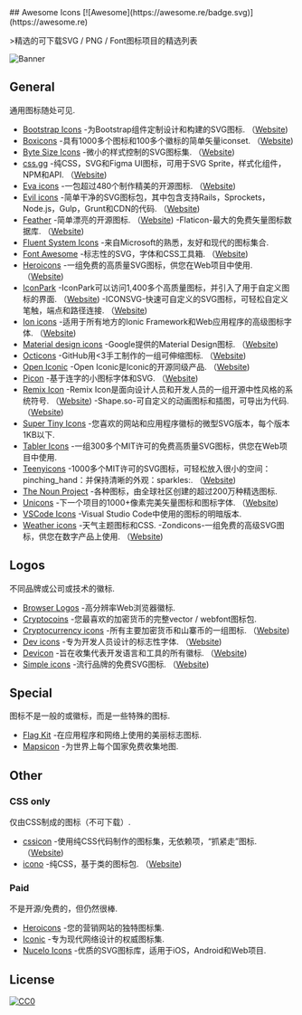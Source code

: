 <div class="github-widget" data-repo="notlmn/awesome-icons"></div>
<script async src="https://pagead2.googlesyndication.com/pagead/js/adsbygoogle.js"></script><ins class="adsbygoogle" style="display:block" data-ad-client="ca-pub-6890694312814945" data-ad-slot="5473692530" data-ad-format="auto"  data-full-width-responsive="true"></ins><script>(adsbygoogle = window.adsbygoogle || []).push({});</script>
## Awesome Icons [![Awesome](https://awesome.re/badge.svg)](https://awesome.re)

&gt;精选的可下载SVG / PNG / Font图标项目的精选列表

![Banner](https://raw.githubusercontent.com/notlmn/awesome-icons/master/./media/banner.png)




## General

通用图标随处可见.

- [Bootstrap Icons](https://github.com/twbs/icons#readme)  -为Bootstrap组件定制设计和构建的SVG图标.  （[Website](https://icons.getbootstrap.com/))
- [Boxicons](https://github.com/atisawd/boxicons#readme)  -具有1000多个图标和100多个徽标的简单矢量iconset.  （[Website](https://boxicons.com/))
- [Byte Size Icons](https://github.com/danklammer/bytesize-icons#readme)  -微小的样式控制的SVG图标集.  （[Website](https://danklammer.com/bytesize-icons))
- [css.gg](https://github.com/astrit/css.gg#readme)  -纯CSS，SVG和Figma UI图标，可用于SVG Sprite，样式化组件，NPM和API.  （[Website](https://css.gg))
- [Eva icons](https://github.com/akveo/eva-icons#readme)  -一包超过480个制作精美的开源图标.  （[Website](https://akveo.github.io/eva-icons))
- [Evil icons](https://github.com/evil-icons/evil-icons#readme)  -简单干净的SVG图标包，其中包含支持Rails，Sprockets，Node.js，Gulp，Grunt和CDN的代码.  （[Website](http://evil-icons.io))
- [Feather](https://github.com/feathericons/feather#readme)  -简单漂亮的开源图标.  （[Website](https://feathericons.com))
 -Flaticon-最大的免费矢量图标数据库.  （[Website](https://flaticon.com))
- [Fluent System Icons](https://github.com/microsoft/fluentui-system-icons#fluent-system-icons) -来自Microsoft的熟悉，友好和现代的图标集合.
- [Font Awesome](https://github.com/FortAwesome/Font-Awesome#readme)  -标志性的SVG，字体和CSS工具箱.  （[Website](https://fontawesome.com))
- [Heroicons](https://github.com/refactoringui/heroicons#readme)  -一组免费的高质量SVG图标，供您在Web项目中使用.  （[Website](https://heroicons.dev))
- [IconPark](https://github.com/bytedance/IconPark#readme)  -IconPark可以访问1,400多个高质量图标，并引入了用于自定义图标的界面.  （[Website](https://iconpark.bytedance.com))
 -ICONSVG-快速可自定义的SVG图标，可轻松自定义笔触，端点和路径连接.  （[Website](https://iconsvg.xyz))
- [Ion icons](https://github.com/ionic-team/ionicons#readme)  -适用于所有地方的Ionic Framework和Web应用程序的高级图标字体.  （[Website](https://ionicons.com))
- [Material design icons](https://github.com/google/material-design-icons#readme)  -Google提供的Material Design图标.  （[Website](https://material.io/tools/icons))
- [Octicons](https://github.com/primer/octicons#readme)  -GitHub用&lt;3手工制作的一组可伸缩图标.  （[Website](https://octicons.github.com))
- [Open Iconic](https://github.com/iconic/open-iconic#readme)  -Open Iconic是Iconic的开源同级产品.  （[Website](https://useiconic.com/open))
- [Picon](https://github.com/yne/picon#readme)  -基于连字的小图标字体和SVG.  （[Website](https://yne.fr/picon))
- [Remix Icon](https://github.com/Remix-Design/RemixIcon#readme)  -Remix Icon是面向设计人员和开发人员的一组开源中性风格的系统符号.  （[Website](https://remixicon.com))
 -Shape.so-可自定义的动画图标和插图，可导出为代码.  （[Website](https://shape.so))
- [Super Tiny Icons](https://github.com/edent/SuperTinyIcons#readme) -您喜欢的网站和应用程序徽标的微型SVG版本，每个版本1KB以下.
- [Tabler Icons](https://github.com/tabler/tabler-icons) -一组300多个MIT许可的免费高质量SVG图标，供您在Web项目中使用.
- [Teenyicons](https://github.com/teenyicons/teenyicons)  -1000多个MIT许可的SVG图标，可轻松放入很小的空间：pinching_hand：并保持清晰的外观：sparkles:.  （[Website](https://teenyicons.com))
- [The Noun Project](https://thenounproject.com/) -各种图标，由全球社区创建的超过200万种精选图标.
- [Unicons](https://github.com/iconscout/unicons)  -下一个项目的1000+像素完美矢量图标和图标字体.  （[Website](https://iconscout.com/unicons))
- [VSCode Icons](https://github.com/microsoft/vscode-icons#readme) -Visual Studio Code中使用的图标的明暗版本.
- [Weather icons](https://github.com/erikflowers/weather-icons#readme) -天气主题图标和CSS.
 -Zondicons-一组免费的高级SVG图标，供您在数字产品上使用.  （[Website](http://www.zondicons.com))


## Logos

不同品牌或公司或技术的徽标.

- [Browser Logos](https://github.com/alrra/browser-logos#readme) -高分辨率Web浏览器徽标.
- [Cryptocoins](https://github.com/AllienWorks/cryptocoins#readme) -您最喜欢的加密货币的完整vector / webfont图标包.
- [Cryptocurrency icons](https://github.com/atomiclabs/cryptocurrency-icons#readme)  -所有主要加密货币和山寨币的一组图标.  （[Website](http://cryptoicons.co))
- [Dev icons](https://github.com/vorillaz/devicons#readme)  -专为开发人员设计的标志性字体.  （[Website](http://vorillaz.github.io/devicons))
- [Devicon](https://github.com/devicons/devicon#readme)  -旨在收集代表开发语言和工具的所有徽标.  （[Website](https://devicons.github.io/devicon))
- [Simple icons](https://github.com/simple-icons/simple-icons#readme)  -流行品牌的免费SVG图标.  （[Website](https://simpleicons.org))


## Special

图标不是一般的或徽标，而是一些特殊的图标.

- [Flag Kit](https://github.com/madebybowtie/FlagKit#readme) -在应用程序和网络上使用的美丽标志图标.
- [Mapsicon](https://github.com/djaiss/mapsicon#readme) -为世界上每个国家免费收集地图.


## Other

### CSS only

仅由CSS制成的图标（不可下载）.

- [cssicon](https://github.com/wentin/cssicon#readme)  -使用纯CSS代码制作的图标集，无依赖项，“抓紧走”图标.  （[Website](https://cssicon.space))
- [icono](https://github.com/saeedalipoor/icono#readme)  -纯CSS，基于类的图标包.  （[Website](https://saeedalipoor.github.io/icono))

### Paid

不是开源/免费的，但仍然很棒.

- [Heroicons](https://www.heroicons.com) -您的营销网站的独特图标集.
- [Iconic](https://useiconic.com) -专为现代网络设计的权威图标集.
- [Nucelo Icons](https://nucleoapp.com/premium-icons) -优质的SVG图标库，适用于iOS，Android和Web项目.


## License

[![CC0](https://mirrors.creativecommons.org/presskit/buttons/88x31/svg/cc-zero.svg)](https://creativecommons.org/publicdomain/zero/1.0/)
